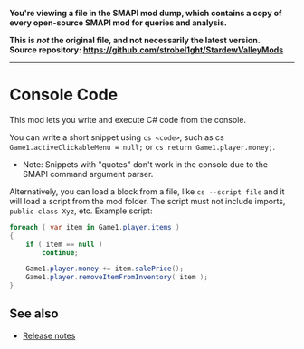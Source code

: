 **You're viewing a file in the SMAPI mod dump, which contains a copy of every open-source SMAPI mod
for queries and analysis.**

**This is _not_ the original file, and not necessarily the latest version.**  
**Source repository: https://github.com/strobel1ght/StardewValleyMods**

----

# Console Code
This mod lets you write and execute C# code from the console.

You can write a short snippet using `cs <code>`, such as cs `Game1.activeClickableMenu = null;` or
`cs return Game1.player.money;`.

* Note: Snippets with "quotes" don't work in the console due to the SMAPI command argument parser.

Alternatively, you can load a block from a file, like `cs --script file` and it will load a script
from the mod folder. The script must not include imports, `public class Xyz`, etc. Example script:

```c#
foreach ( var item in Game1.player.items )
{
	if ( item == null )
		continue;

	Game1.player.money += item.salePrice();
	Game1.player.removeItemFromInventory( item );
}
```

## See also
* [Release notes](release-notes.md)
